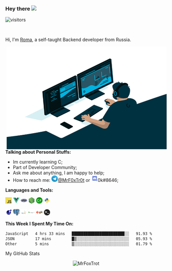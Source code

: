 ### Hey there <img src="https://media.giphy.com/media/hvRJCLFzcasrR4ia7z/giphy.gif" width="25px">

![visitors](https://visitor-badge.glitch.me/badge?page_id=mrfoxtrot.mrfoxtrot)

<br />

Hi, I'm [Roma](https://t.me/MrF0xTr0t), a self-taught Backend developer from Russia.

<img align="right" alt="GIF" src="https://raw.githubusercontent.com/MrFoxTrot/MrFoxTrot/master/code.gif" width="500" height="320" />

**Talking about Personal Stuffs:**

-  Im currently learning C;
-  Part of Developer Community;
-  Ask me about anything, I am happy to help;
-  How to reach me: <img height="20" src="https://raw.githubusercontent.com/github/explore/80688e429a7d4ef2fca1e82350fe8e3517d3494d/topics/telegram/telegram.png" alt="Telegram: " />[@MrF0xTr0t](https://t.me/MrF0xTr0t) or <img height="20"  src="https://raw.githubusercontent.com/github/explore/80688e429a7d4ef2fca1e82350fe8e3517d3494d/topics/discord/discord.png" alt="Discord: " />0k#8646;

**Languages and Tools:**

<code><img height="20" src="https://raw.githubusercontent.com/github/explore/80688e429a7d4ef2fca1e82350fe8e3517d3494d/topics/javascript/javascript.png"></code>
<code><img height="20" src="https://raw.githubusercontent.com/github/explore/80688e429a7d4ef2fca1e82350fe8e3517d3494d/topics/vue/vue.png"></code>
<code><img height="20" src="https://raw.githubusercontent.com/github/explore/80688e429a7d4ef2fca1e82350fe8e3517d3494d/topics/php/php.png"></code>
<code><img height="20" src="https://raw.githubusercontent.com/github/explore/80688e429a7d4ef2fca1e82350fe8e3517d3494d/topics/nodejs/nodejs.png"></code>
<code><img height="20" src="https://raw.githubusercontent.com/github/explore/80688e429a7d4ef2fca1e82350fe8e3517d3494d/topics/csharp/csharp.png"></code>
<code><img height="20" src="https://raw.githubusercontent.com/github/explore/80688e429a7d4ef2fca1e82350fe8e3517d3494d/topics/python/python.png"></code>

<code><img height="20" src="https://raw.githubusercontent.com/github/explore/80688e429a7d4ef2fca1e82350fe8e3517d3494d/topics/lua/lua.png"></code>
<code><img height="20" src="https://raw.githubusercontent.com/github/explore/80688e429a7d4ef2fca1e82350fe8e3517d3494d/topics/postgresql/postgresql.png"></code>
<code><img height="20" src="https://raw.githubusercontent.com/github/explore/80688e429a7d4ef2fca1e82350fe8e3517d3494d/topics/mysql/mysql.png"></code>
<code><img height="20" src="https://raw.githubusercontent.com/github/explore/80688e429a7d4ef2fca1e82350fe8e3517d3494d/topics/mongodb/mongodb.png"></code>
<code><img height="20" src="https://raw.githubusercontent.com/github/explore/80688e429a7d4ef2fca1e82350fe8e3517d3494d/topics/git/git.png"></code>
<code><img height="20" src="https://raw.githubusercontent.com/github/explore/80688e429a7d4ef2fca1e82350fe8e3517d3494d/topics/terminal/terminal.png"></code>

 **This Week I Spent My Time On:**
<!--START_SECTION:waka-->
```text
JavaScript   4 hrs 33 mins   ███████████████████████░░   91.93 % 
JSON         17 mins         █▒░░░░░░░░░░░░░░░░░░░░░░░   05.93 % 
Other        5 mins          ▒░░░░░░░░░░░░░░░░░░░░░░░░   01.79 % 
```
<!--END_SECTION:waka-->

 My GitHub Stats

<p align="center"><img src="https://github-readme-stats.vercel.app/api?username=MrFoxTrot&count_private=true&show_icons=true&theme=synthwave" alt="MrFoxTrot" />